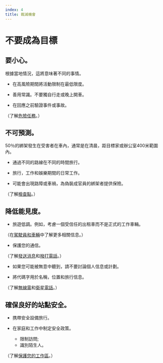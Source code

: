 ```yaml
---
index: 4
title: 裁減機會
---
```

# 不要成為目標

## 要小心。

根據當地情況，這將意味著不同的事情。

*   在高風險期間將活動限制在最低限度。

*   善用常識。不要獨自行走或晚上開車。

*   在回應之前驗證事件或事故。

（了解[危險任務](umbrella://work/dangerous-assignments)。）

## 不可預測。

50％的綁架發生在受害者在車內，通常是在清晨，距目標家或辦公室400米範圍內。

*   通過不同的路線在不同的時間旅行。

*   旅行，工作和娛樂期間的日常工作。

*   可能會出現路障或車禍，為偽裝成官員的綁架者提供保險。

（了解[檢查點](umbrella://travel/checkpoints)。）

## 降低能見度。

* 旅遊低調。例如，考慮一個受信任的出租車而不是正式的工作車輛。

（在[駕駛員和車輛](umbrella://travel/vehicles/beginner/s_drivers-and-vehicles.md)中了解更多相關信息。）

* 保護您的通信。

（了解[發送消息](umbrella://communications/sending-a-message)和[撥打電話](umbrella://communications/making-a-call)。）

* 如果您可能被無意中聽到，請不要討論個人信息或計劃。

* 將代碼字用於名稱，位置和旅行信息。

（了解[無線電](umbrella://communications/radios-and-satellite-phones/beginner)和[衛星電話](umbrella://communications/radios-and-satellite-phones/advanced)。）

## 確保良好的站點安全。

* 携帶安全設備旅行。

* 在家庭和工作中制定安全政策。
    * 限制訪問;
    * 識別陌生人。

（了解[保護您的工作區](umbrella://information/protect-your-workspace)。）